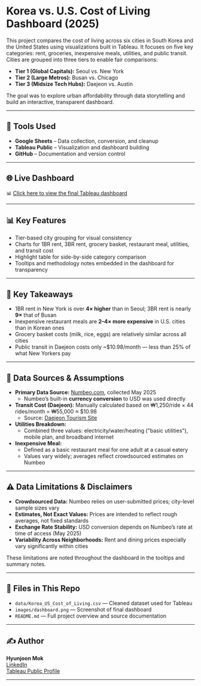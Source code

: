 # Korea vs. U.S. Cost of Living Dashboard (2025)

This project compares the cost of living across six cities in South Korea and the United States using visualizations built in Tableau. It focuses on five key categories: rent, groceries, inexpensive meals, utilities, and public transit. Cities are grouped into three tiers to enable fair comparisons:

- **Tier 1 (Global Capitals):** Seoul vs. New York
- **Tier 2 (Large Metros):** Busan vs. Chicago
- **Tier 3 (Midsize Tech Hubs):** Daejeon vs. Austin

The goal was to explore urban affordability through data storytelling and build an interactive, transparent dashboard.

---

## 🔧 Tools Used

- **Google Sheets** – Data collection, conversion, and cleanup  
- **Tableau Public** – Visualization and dashboard building  
- **GitHub** – Documentation and version control  

---

## 🌐 Live Dashboard

📊 [Click here to view the final Tableau dashboard](https://public.tableau.com/app/profile/hyunjoon.mok/viz/SouthKoreavsUSACostofLiving/Dashboard)

---

## 📊 Key Features

- Tier-based city grouping for visual consistency
- Charts for 1BR rent, 3BR rent, grocery basket, restaurant meal, utilities, and transit cost
- Highlight table for side-by-side category comparison
- Tooltips and methodology notes embedded in the dashboard for transparency

---

## 🧠 Key Takeaways

- 1BR rent in New York is over **4× higher** than in Seoul; 3BR rent is nearly **9×** that of Busan
- Inexpensive restaurant meals are **2–4× more expensive** in U.S. cities than in Korean ones
- Grocery basket costs (milk, rice, eggs) are relatively similar across all cities
- Public transit in Daejeon costs only ~$10.98/month — less than 25% of what New Yorkers pay

---

## 📁 Data Sources & Assumptions

- **Primary Data Source:** [Numbeo.com](https://numbeo.com), collected May 2025
  - Numbeo’s built-in **currency conversion** to USD was used directly
- **Transit Cost (Daejeon):** Manually calculated based on ₩1,250/ride × 44 rides/month = ₩55,000 ≈ $10.98  
  - Source: [Daejeon Tourism Site](https://daejeontour.co.kr/en/page.do?menuIdx=358)
- **Utilities Breakdown:** 
  - Combined three values: electricity/water/heating ("basic utilities"), mobile plan, and broadband internet
- **Inexpensive Meal:** 
  - Defined as a basic restaurant meal for one adult at a casual eatery
  - Values vary widely; averages reflect crowdsourced estimates on Numbeo

---

## ⚠️ Data Limitations & Disclaimers

- **Crowdsourced Data:** Numbeo relies on user-submitted prices; city-level sample sizes vary
- **Estimates, Not Exact Values:** Prices are intended to reflect rough averages, not fixed standards
- **Exchange Rate Stability:** USD conversion depends on Numbeo’s rate at time of access (May 2025)
- **Variability Across Neighborhoods:** Rent and dining prices especially vary significantly within cities

These limitations are noted throughout the dashboard in the tooltips and summary notes.

---

## 📎 Files in This Repo

- `data/Korea_US_Cost_of_Living.csv` — Cleaned dataset used for Tableau
- `images/dashboard.png` — Screenshot of final dashboard
- `README.md` — Full project overview and source documentation

---

## ✍️ Author

**Hyunjoon Mok**  
[LinkedIn](www.linkedin.com/in/hyunjoon-mok-b29a9a252)  
[Tableau Public Profile](https://public.tableau.com/app/profile/hyunjoon.mok)

---

